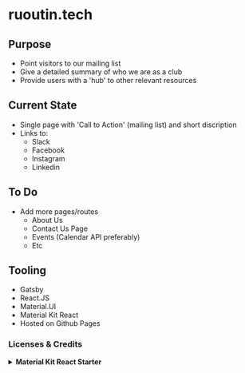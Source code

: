 # ruoutin.tech

## Purpose

- Point visitors to our mailing list
- Give a detailed summary of who we are as a club
- Provide users with a 'hub' to other relevant resources

## Current State

- Single page with 'Call to Action' (mailing list) and short discription
- Links to:
  * Slack
  * Facebook
  * Instagram
  * Linkedin

## To Do 

- Add more pages/routes
  * About Us
  * Contact Us Page
  * Events (Calendar API preferably)
  * Etc

## Tooling

- Gatsby
- React.JS
- Material.UI
- Material Kit React
- Hosted on Github Pages

### Licenses & Credits
<details>
  <summary><strong>Material Kit React Starter</strong></summary>

# [Gatsby Material Kit React Starter](https://amazing-jones-e61bda.netlify.com/)
[![FOSSA Status](https://app.fossa.io/api/projects/git%2Bgithub.com%2FWebCu%2Fgatsby-material-kit-react.svg?type=shield)](https://app.fossa.io/projects/git%2Bgithub.com%2FWebCu%2Fgatsby-material-kit-react?ref=badge_shield)


Gatsby Material Kit React Starter is the adaptation of [Material Kit React](https://www.creative-tim.com/product/material-kit-react) to [Gatsby](https://www.gatsbyjs.org/).
 

## License
[![FOSSA Status](https://app.fossa.io/api/projects/git%2Bgithub.com%2FWebCu%2Fgatsby-material-kit-react.svg?type=large)](https://app.fossa.io/projects/git%2Bgithub.com%2FWebCu%2Fgatsby-material-kit-react?ref=badge_large)
</details>
